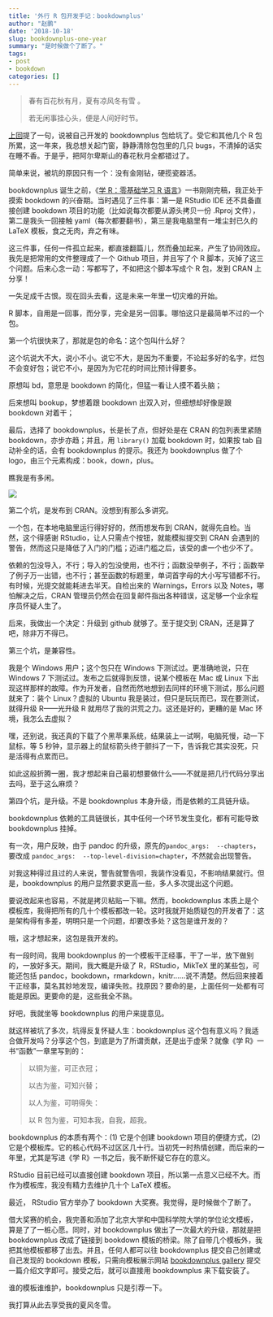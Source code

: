 ```yaml
---
title: '外行 R 包开发手记：bookdownplus'
author: "赵鹏"
date: '2018-10-18'
slug: bookdownplus-one-year
summary: "是时候做个了断了。"
tags:
- post
- bookdown
categories: []
---
```


> 春有百花秋有月，夏有凉风冬有雪 。
>
> 若无闲事挂心头，便是人间好时节。

[上回](http://www.pzhao.org/zh/post/shadowed-images/)提了一句，说被自己开发的 bookdownplus 包给坑了。受它和其他几个 R 包所累，这一年来，我总想关起门窗，静静清除包包里的几只 bugs，不清掉的话实在睡不香。于是乎，把阿尔卑斯山的春花秋月全都错过了。

简单来说，被坑的原因只有一个：没有金刚钻，硬揽瓷器活。

bookdownplus 诞生之前，《[学 R：零基础学习 R 语言](http://xuer.pzhao.org)》一书刚刚完稿，我正处于摸索 bookdown 的兴奋期。当时遇见了三件事：第一是 RStudio IDE 还不具备直接创建 bookdown 项目的功能（比如说每次都要从源头拷贝一份 .Rproj 文件），第二是我头一回接触 yaml（每次都要翻书），第三是我电脑里有一堆尘封已久的 LaTeX 模板，食之无肉，弃之有味。

这三件事，任何一件孤立起来，都直接翻篇儿，然而叠加起来，产生了协同效应。我先是把常用的文件整理成了一个 Github 项目，并且写了个 R 脚本，灭掉了这三个问题。后来心念一动：写都写了，不如把这个脚本写成个 R 包，发到 CRAN 上分享！

一失足成千古恨。现在回头去看，这是未来一年里一切灾难的开始。

R 脚本，自用是一回事，而分享，完全是另一回事。哪怕这只是最简单不过的一个包。

第一个坑很快来了，那就是包的命名：这个包叫什么好？

这个坑说大不大，说小不小。说它不大，是因为不重要，不论起多好的名字，烂包不会变好包；说它不小，是因为为它花的时间比预计得要多。

原想叫 bd，意思是 bookdown 的简化，但猛一看让人摸不着头脑；

后来想叫 bookup，梦想着跟 bookdown 出双入对，但细想却好像是跟 bookdown 对着干；

最后，选择了 bookdownplus，长是长了点，但好处是在 CRAN 的包列表里紧随 bookdown，亦步亦趋；并且，用 `library()` 加载 bookdown 时，如果按 tab 自动补全的话，会有 bookdownplus 的提示。我还为 bookdownplus 做了个 logo，由三个元素构成：book，down，plus。

瞧我是有多闲。

![](https://bookdownplus.netlify.com/img/bookdownplus-logo.png)



第二个坑，是发布到 CRAN。没想到有那么多讲究。

一个包，在本地电脑里运行得好好的，然而想发布到 CRAN，就得先自检。当然，这个得感谢 RStudio，让人只需点个按钮，就能模拟提交到 CRAN 会遇到的警告，然而这只是降低了入门的门槛；迈进门槛之后，该受的虐一个也少不了。

依赖的包没导入，不行；导入的包没使用，也不行；函数没举例子，不行；函数举了例子万一出错，也不行；甚至函数的标题里，单词首字母的大小写写错都不行。有时候，光提交就能耗进去半天。自检出来的 Warnings，Errors 以及 Notes，哪怕解决之后，CRAN 管理员仍然会在回复邮件指出各种错误，这足够一个业余程序员怀疑人生了。

后来，我做出一个决定：升级到 github 就够了。至于提交到 CRAN，还是算了吧，除非万不得已。

第三个坑，是兼容性。

我是个 Windows 用户；这个包只在 Windows 下测试过。更准确地说，只在 Windows 7 下测试过。发布之后就得到反馈，说某个模板在 Mac 或 Linux 下出现这样那样的故障。作为开发者，自然而然地想到去同样的环境下测试，那么问题就来了：装个 Linux？虚拟的 Ubuntu 我是装过，但只是玩玩而已，现在要测试，就得升级 R——光升级 R 就用尽了我的洪荒之力。这还是好的，更糟的是 Mac 环境，我怎么去虚拟？

嘿，还别说，我还真的下载了个黑苹果系统，结果装上一试啊，电脑死慢，动一下鼠标，等 5 秒钟，显示器上的鼠标箭头终于颤抖了一下，告诉我它其实没死，只是活得有点累而已。

如此这般折腾一圈，我才想起来自己最初想要做什么——不就是把几行代码分享出去吗，至于这么麻烦？

第四个坑，是升级。不是 bookdownplus 本身升级，而是依赖的工具链升级。

bookdownplus 依赖的工具链很长，其中任何一个环节发生变化，都有可能导致 bookdownplus 挂掉。

有一次，用户反映，由于 pandoc 的升级，原先的`pandoc_args:  --chapters`，要改成 `pandoc_args:  --top-level-division=chapter`，不然就会出现警告。

对我这种得过且过的人来说，警告就警告呗，我装作没看见，不影响结果就行。但是，bookdownplus 的用户显然要求更高一些，多人多次提出这个问题。

要说改起来也容易，不就是拷贝粘贴一下嘛。然而，bookdownplus 本质上是个模板库，我得把所有的几十个模板都改一轮。这时我就开始质疑包的开发者了：这是架构得有多差，明明只是一个问题，却要改多处？这包是谁开发的？

哦，这才想起来，这包是我开发的。

有一段时间，我用 bookdownplus 的一个模板干正经事，干了一半，放下做别的，一放好多天。期间，我大概是升级了 R，RStudio，MikTeX 里的某些包，可能还包括 pandoc，bookdown，rmarkdown，knitr……说不清楚。然后回来接着干正经事，莫名其妙地发现，编译失败。找原因？要命的是，上面任何一处都有可能是原因。更要命的是，这些我全不熟。

好吧，我就坐等 bookdownplus 的用户来提意见。

就这样被坑了多次，坑得反复怀疑人生：bookdownplus 这个包有意义吗？我适合做开发吗？分享这个包，到底是为了所谓贡献，还是出于虚荣？就像《学 R》一书“函数”一章里写到的：

> 以铜为鉴，可正衣冠；
>
> 以古为鉴，可知兴替；
>
> 以人为鉴，可明得失：
>
> 以 R 包为鉴，可知本我，自我，超我。

bookdownplus 的本质有两个：(1) 它是个创建 bookdown 项目的便捷方式，(2)它是个模板库。它的核心代码不过区区几十行。当初凭一时热情创建，而后来的一年里，尤其是写进《学 R》一书之后，我不断怀疑它存在的意义。

RStudio 目前已经可以直接创建 bookdown 项目，所以第一点意义已经不大。而作为模板库，我没有精力去维护几十个 LaTeX 模板。

最近， RStudio 官方举办了 bookdown 大奖赛。我觉得，是时候做个了断了。

借大奖赛的机会，我完善和添加了北京大学和中国科学院大学的学位论文模板， 算是了了一桩心愿。同时，对 bookdownplus 做出了一次最大的升级，那就是把 bookdownplus 改成了链接到 bookdown 模板的桥梁。除了自带几个模板外，我把其他模板都移了出去。并且，任何人都可以往 bookdownplus 提交自己创建或自己发现的 bookdown 模板，只需向模板展示网站 [bookdownplus gallery](https://bookdownplus.netlify.com/about/) 提交一篇介绍文字即可。接受之后，就可以直接用 bookdownplus 来下载安装了。

谁的模板谁维护，bookdownplus 只是引荐一下。

我打算从此去享受我的夏风冬雪。